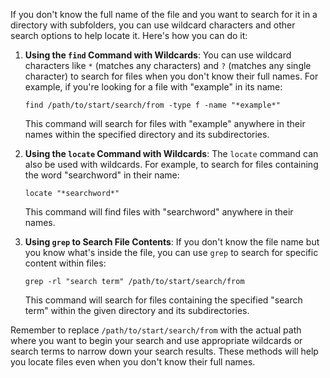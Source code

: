 If you don't know the full name of the file and you want to search for it in a directory with subfolders, you can use wildcard characters and other search options to help locate it. Here's how you can do it:

1. **Using the `find` Command with Wildcards**: You can use wildcard characters like `*` (matches any characters) and `?` (matches any single character) to search for files when you don't know their full names. For example, if you're looking for a file with "example" in its name:
    
  
    
    `find /path/to/start/search/from -type f -name "*example*"`
    
    This command will search for files with "example" anywhere in their names within the specified directory and its subdirectories.
    
2. **Using the `locate` Command with Wildcards**: The `locate` command can also be used with wildcards. For example, to search for files containing the word "searchword" in their name:
    
    
    
    `locate "*searchword*"`
    
    This command will find files with "searchword" anywhere in their names.
    
3. **Using `grep` to Search File Contents**: If you don't know the file name but you know what's inside the file, you can use `grep` to search for specific content within files:
    
   
    
    `grep -rl "search term" /path/to/start/search/from`
    
    This command will search for files containing the specified "search term" within the given directory and its subdirectories.
    

Remember to replace `/path/to/start/search/from` with the actual path where you want to begin your search and use appropriate wildcards or search terms to narrow down your search results. These methods will help you locate files even when you don't know their full names.